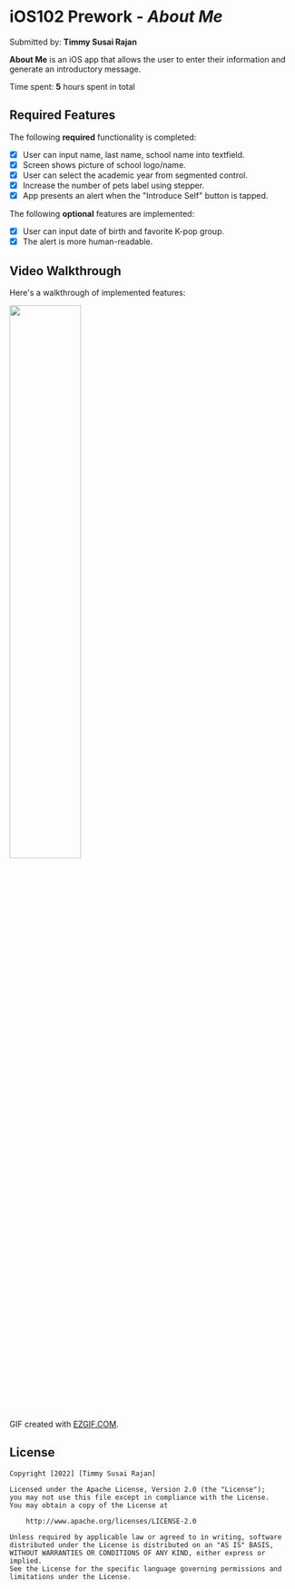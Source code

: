 # iOS102 Prework - *About Me*

Submitted by: **Timmy Susai Rajan**

**About Me** is an iOS app that allows the user to enter their information and generate an introductory message.

Time spent: **5** hours spent in total

## Required Features

The following **required** functionality is completed:

* [x] User can input name, last name, school name into textfield.
* [x] Screen shows picture of school logo/name.
* [x] User can select the academic year from segmented control.
* [x] Increase the number of pets label using stepper.
* [x] App presents an alert when the "Introduce Self" button is tapped.

The following **optional** features are implemented:

* [x] User can input date of birth and favorite K-pop group.
* [x] The alert is more human-readable.

## Video Walkthrough

Here's a walkthrough of implemented features:

<img src="https://github.com/tsuyuwou/iOSPrework/blob/main/demo.gif" width="50%" height="50%"/>

GIF created with [EZGIF.COM](https://ezgif.com/video-to-gif/).

## License

    Copyright [2022] [Timmy Susai Rajan]

    Licensed under the Apache License, Version 2.0 (the "License");
    you may not use this file except in compliance with the License.
    You may obtain a copy of the License at

        http://www.apache.org/licenses/LICENSE-2.0

    Unless required by applicable law or agreed to in writing, software
    distributed under the License is distributed on an "AS IS" BASIS,
    WITHOUT WARRANTIES OR CONDITIONS OF ANY KIND, either express or implied.
    See the License for the specific language governing permissions and
    limitations under the License.
